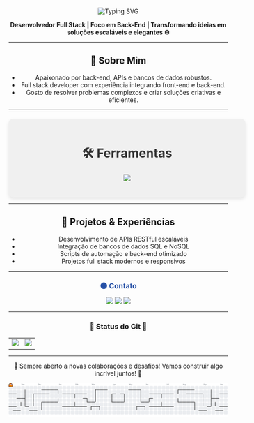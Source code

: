 <div style="padding-top:40px;" align="center">
  <img src="https://readme-typing-svg.herokuapp.com?font=Press+Start+2P&size=28&duration=4000&pause=500&color=9B59B6&width=800&lines=Ol%C3%A1,+eu+sou+o+Rafael" alt="Typing SVG" style="margin-top:20px;" />
</p>
<p align="center"> <strong>Desenvolvedor Full Stack | Foco em Back-End | Transformando ideias em soluções escaláveis e elegantes ⚙️ </strong></p>

---

## 🔮 Sobre Mim
- Apaixonado por back-end, APIs e bancos de dados robustos.  
- Full stack developer com experiência integrando front-end e back-end.  
- Gosto de resolver problemas complexos e criar soluções criativas e eficientes.  

---

<div align="center" style="background-color: #f0f0f0; padding: 20px; border-radius: 10px; box-shadow: 0 4px 8px rgba(0,0,0,0.1); margin-top: 20px; max-width: 600px; width: 100%;">
  <h2 style="color: #333; font-size: 28px; margin-bottom: 20px;">🛠 Ferramentas </h2>
<p align="center">
  <img src="https://skillicons.dev/icons?i=html,css,js,java,python,mysql,git,github,vscode" />
</p>
</div>

---

## 🚀 Projetos & Experiências
- Desenvolvimento de APIs RESTful escaláveis  
- Integração de bancos de dados SQL e NoSQL  
- Scripts de automação e back-end otimizado  
- Projetos full stack modernos e responsivos  

---

<div align="center">
  <h3 style="color:#2650A6;">🌑 Contato</h3> 
<p align="center">
  <a href="https://github.com/Rafael2808o" target="_blank"><img src="https://img.shields.io/badge/GitHub-181717?style=for-the-badge&logo=github&logoColor=white&color=6C3483" /></a>
<a href="https://open.spotify.com/user/31eruxn5gm46hni5tq3ub4fgumbm?si=47cd78203ea341cf" target="_blank"><img src="https://img.shields.io/badge/Spotify-8E44AD?style=for-the-badge&logo=spotify&logoColor=white" /></a>
  <a href="https://instagram.com/Rafael2808o" target="_blank"><img src="https://img.shields.io/badge/Instagram-E4405F?style=for-the-badge&logo=instagram&logoColor=white&color=9B59B6" /></a>
</p>

---

<h3 align="center"> 💜 Status do Git 💜 </h3>
<table>
<tr>
    <td>
  <img src="https://github-readme-stats.vercel.app/api?username=Rafael2808o&show_icons=true&theme=radical&hide_border=true&bg_color=2C003E&title_color=9B59B6&icon_color=BB8FCE" />
      </td>
      <td>
  <img src="https://github-readme-stats.vercel.app/api/top-langs/?username=Rafael2808o&layout=compact&theme=radical&hide_border=true&bg_color=2C003E&title_color=9B59B6" />
  </td>
</tr>   
</table>

---

<p align="center">💼 Sempre aberto a novas colaborações e desafios! Vamos construir algo incrível juntos! 🚀</p>


<picture>
  <source media="(prefers-color-scheme: dark)" srcset="https://raw.githubusercontent.com/Rafael2808o/Rafael2808o/output/pacman-contribution-graph-dark.svg">
  <source media="(prefers-color-scheme: light)" srcset="https://raw.githubusercontent.com/Rafael2808o/Rafael2808o/output/pacman-contribution-graph.svg">
  <img alt="pacman contribution graph" src="https://raw.githubusercontent.com/Rafael2808o/Rafael2808o/output/pacman-contribution-graph.svg">
</picture>

###

